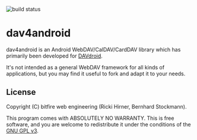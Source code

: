 
![build status](https://gitlab.com/bitfireAT/dav4android/badges/master/build.svg)

# dav4android

dav4android is an Android WebDAV/CalDAV/CardDAV library which has
primarily been developed for [DAVdroid](https://davdroid.bitfire.at).

It's not intended as a general WebDAV framework for all kinds of
applications, but you may find it useful to fork and adapt it
to your needs.


## License 

Copyright (C) bitfire web engineering (Ricki Hirner, Bernhard Stockmann).

This program comes with ABSOLUTELY NO WARRANTY. This is free software, and you are welcome
to redistribute it under the conditions of the [GNU GPL v3](https://www.gnu.org/licenses/gpl-3.0.html).

